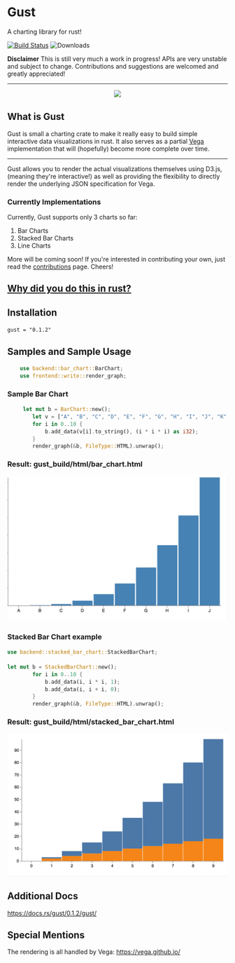 # Gust
A charting library for rust!

[![Build Status](https://travis-ci.org/saresend/Gust.svg?branch=master)](https://travis-ci.org/saresend/Gust.svg?branch=master)
![Downloads](https://img.shields.io/crates/d/gust.svg)


**Disclaimer**
This is still very much a work in progress! APIs are very unstable and subject to change. Contributions and suggestions are welcomed and greatly appreciated! 

---
<p align="center">
<img src=https://d30y9cdsu7xlg0.cloudfront.net/png/43264-200.png>
</p>

## What is Gust ##

Gust is small a charting crate to make it really easy to build simple interactive data visualizations in rust. It also serves as a partial [Vega](http://vega.github.io/) implementation that will (hopefully) become more complete over time.

---

Gust allows you to render the actual visualizations themselves using D3.js, (meaning they're interactive!) as well as providing the flexibility to directly render the underlying JSON specification for Vega. 


### Currently Implementations ### 

Currently, Gust supports only 3 charts so far:

1. Bar Charts
2. Stacked Bar Charts
3. Line Charts

More will be coming soon! If you're interested in contributing your own, just read the [contributions](./CONTRIBUTING.md) page. Cheers!



## [Why did you do this in rust?](https://transitiontech.ca/random/RIIR) ## 

## Installation ## 
` gust = "0.1.2" `



## Samples and Sample Usage ## 

```rust
    use backend::bar_chart::BarChart;
    use frontend::write::render_graph;
```

### Sample Bar Chart ###
```rust
     let mut b = BarChart::new();
        let v = ["A", "B", "C", "D", "E", "F", "G", "H", "I", "J", "K", "L"];
        for i in 0..10 {
            b.add_data(v[i].to_string(), (i * i * i) as i32);
        }
        render_graph(&b, FileType::HTML).unwrap();
```
### Result: **gust_build/html/bar_chart.html** ###
![bar chart](./assets/bar_chart.png)

### Stacked Bar Chart example ### 
```rust
use backend::stacked_bar_chart::StackedBarChart;

let mut b = StackedBarChart::new();
        for i in 0..10 {
            b.add_data(i, i * i, 1);
            b.add_data(i, i + i, 0);
        }
        render_graph(&b, FileType::HTML).unwrap();
```
### Result: **gust_build/html/stacked_bar_chart.html** ### 
![stacked bar chart](./assets/stacked_bar.png)



## Additional Docs ## 
https://docs.rs/gust/0.1.2/gust/


## Special Mentions ## 
The rendering is all handled by Vega: https://vega.github.io/